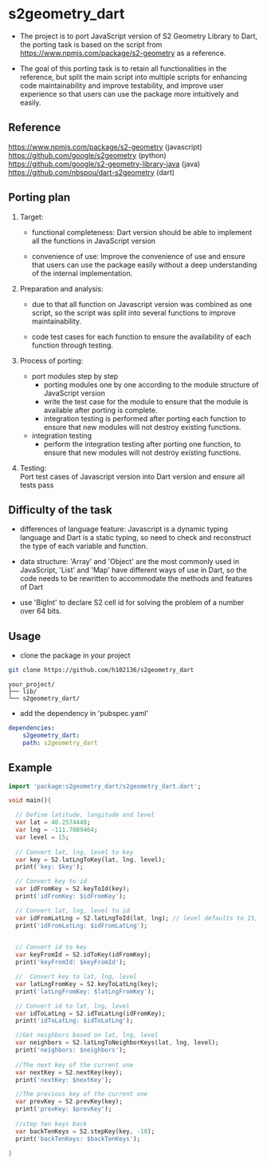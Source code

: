 # s2geometry_dart

- The project is to port JavaScript version of S2 Geometry Library to Dart, the porting task is based on the script from  https://www.npmjs.com/package/s2-geometry as a reference.

- The goal of this porting task is to retain all functionalities in the reference, but split the main script into multiple scripts for enhancing code maintainability and improve testability, and improve user experience so that users can use the package more intuitively and easily.

## Reference

https://www.npmjs.com/package/s2-geometry (javascript)  
https://github.com/google/s2geometry (python)   
https://github.com/google/s2-geometry-library-java (java)  
https://github.com/nbspou/dart-s2geometry (dart)

## Porting plan

1. Target: 
    - functional completeness: Dart version should be able to implement all the functions in JavaScript version
    
    - convenience of use: Improve the convenience of use and ensure that users can use the package easily without a deep understanding of the internal implementation.

2. Preparation and analysis: 
    - due to that all function on Javascript version was combined as one script, so the script was split into several functions to improve maintainability.

    - code test cases for each function to ensure the availability of each function through testing.

3. Process of porting:
    - port modules step by step
        - porting modules one by one according to the module structure of JavaScript version
        - write the test case for the module to ensure that the module is available after porting is complete.
        - integration testing is performed after porting each function to ensure that new modules will not destroy existing functions.
    - integration testing
        - perform the integration testing after porting one function, to ensure that new modules will not destroy existing functions.
4. Testing:  
Port test cases of Javascript version into Dart version and ensure all tests pass



## Difficulty of the task

- differences of language feature: Javascript is a dynamic typing language and Dart is a static typing, so need to check and reconstruct the type of each variable and function.

- data structure: 'Array' and 'Object' are the most commonly used in JavaScript, 'List' and 'Map' have different ways of use in Dart, so the code needs to be rewritten to accommodate the methods and features of Dart

- use 'BigInt' to declare S2 cell id for solving the problem of a number over 64 bits.

## Usage

- clone the package in your project

```sh
git clone https://github.com/h102136/s2geometry_dart
```
```
your_project/
├── lib/
└── s2geometry_dart/
```
- add the dependency in 'pubspec.yaml'

```yaml
dependencies:
    s2geometry_dart:
    path: s2geometry_dart
```
## Example
```dart
import 'package:s2geometry_dart/s2geometry_dart.dart';

void main(){

  // Define latitude, longitude and level
  var lat = 40.2574448;
  var lng = -111.7089464;
  var level = 15;
  
  // Convert lat, lng, level to key 
  var key = S2.latLngToKey(lat, lng, level);
  print('key: $key');

  // Convert key to id 
  var idFromKey = S2.keyToId(key);
  print('idFromKey: $idFromKey');

  // Convert lat, lng, level to id 
  var idFromLatLng = S2.latLngToId(lat, lng); // level defaults to 15, use 'level = 10' to specify level ex.latLngToId(lat, lng, level = 10)
  print('idFromLatLng: $idFromLatLng');
  

  // Convert id to key
  var keyFromId = S2.idToKey(idFromKey);
  print('keyFromId: $keyFromId');

  //  Convert key to lat, lng, level
  var latLngFromKey = S2.keyToLatLng(key);
  print('latLngFromKey: $latLngFromKey');

  // Convert id to lat, lng, level
  var idToLatLng = S2.idToLatLng(idFromKey);
  print('idToLatLng: $idToLatLng');

  //Get neighbors based on lat, lng, level
  var neighbors = S2.latLngToNeighborKeys(lat, lng, level);
  print('neighbors: $neighbors');
  
  //The next key of the current one
  var nextKey = S2.nextKey(key);
  print('nextKey: $nextKey');

  //The previous key of the current one
  var prevKey = S2.prevKey(key);
  print('prevKey: $prevKey'); 
  
  //step ten keys back 
  var backTenKeys = S2.stepKey(key, -10);
  print('backTenKeys: $backTenKeys'); 

}
```

    

